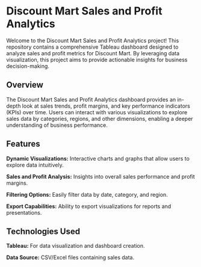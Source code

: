 # Discount Mart Sales and Profit Analytics
Welcome to the Discount Mart Sales and Profit Analytics project! This repository contains a comprehensive Tableau dashboard designed to analyze sales and profit metrics for Discount Mart. By leveraging data visualization, this project aims to provide actionable insights for business decision-making.

## Overview
The Discount Mart Sales and Profit Analytics dashboard provides an in-depth look at sales trends, profit margins, and key performance indicators (KPIs) over time. Users can interact with various visualizations to explore sales data by categories, regions, and other dimensions, enabling a deeper understanding of business performance.

## Features
**Dynamic Visualizations:** Interactive charts and graphs that allow users to explore data intuitively.

**Sales and Profit Analysis:** Insights into overall sales performance and profit margins.

**Filtering Options:** Easily filter data by date, category, and region.

**Export Capabilities:** Ability to export visualizations for reports and presentations.

## Technologies Used
**Tableau:** For data visualization and dashboard creation.

**Data Source:** CSV/Excel files containing sales data.
